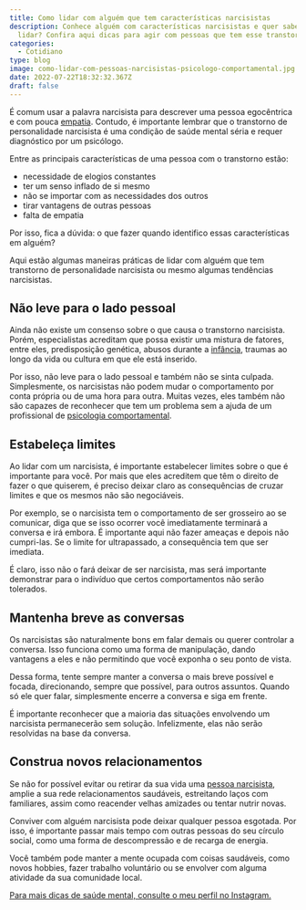```yaml
---
title: Como lidar com alguém que tem características narcisistas
description: Conhece alguém com características narcisistas e quer saber como
  lidar? Confira aqui dicas para agir com pessoas que tem esse transtorno.
categories:
  - Cotidiano
type: blog
image: como-lidar-com-pessoas-narcisistas-psicologo-comportamental.jpg
date: 2022-07-22T18:32:32.367Z
draft: false
---
```


<!--StartFragment-->

É comum usar a palavra narcisista para descrever uma pessoa egocêntrica e com pouca [empatia](https://yuribusin.com.br/empatia-voce-sabe-lidar-com-a-diversidade/). Contudo, é importante lembrar que o transtorno de personalidade narcisista é uma condição de saúde mental séria e requer diagnóstico por um psicólogo.

Entre as principais características de uma pessoa com o transtorno estão:

- necessidade de elogios constantes
- ter um senso inflado de si mesmo
- não se importar com as necessidades dos outros
- tirar vantagens de outras pessoas
- falta de empatia

Por isso, fica a dúvida: o que fazer quando identifico essas características em alguém?

Aqui estão algumas maneiras práticas de lidar com alguém que tem transtorno de personalidade narcisista ou mesmo algumas tendências narcisistas.

## Não leve para o lado pessoal

Ainda não existe um consenso sobre o que causa o transtorno narcisista. Porém, especialistas acreditam que possa existir uma mistura de fatores, entre eles, predisposição genética, abusos durante a [infância](/5-sinais-que-seu-filho-sofre-do-transtorno-de-ansiedade/), traumas ao longo da vida ou cultura em que ele está inserido.

Por isso, não leve para o lado pessoal e também não se sinta culpada. Simplesmente, os narcisistas não podem mudar o comportamento por conta própria ou de uma hora para outra. Muitas vezes, eles também não são capazes de reconhecer que tem um problema sem a ajuda de um profissional de [psicologia comportamental](https://yuribusin.com.br/).

## Estabeleça limites

Ao lidar com um narcisista, é importante estabelecer limites sobre o que é importante para você. Por mais que eles acreditem que têm o direito de fazer o que quiserem, é preciso deixar claro as consequências de cruzar limites e que os mesmos não são negociáveis.

Por exemplo, se o narcisista tem o comportamento de ser grosseiro ao se comunicar, diga que se isso ocorrer você imediatamente terminará a conversa e irá embora. É importante aqui não fazer ameaças e depois não cumpri-las. Se o limite for ultrapassado, a consequência tem que ser imediata.

É claro, isso não o fará deixar de ser narcisista, mas será importante demonstrar para o indivíduo que certos comportamentos não serão tolerados.

## Mantenha breve as conversas

Os narcisistas são naturalmente bons em falar demais ou querer controlar a conversa. Isso funciona como uma forma de manipulação, dando vantagens a eles e não permitindo que você exponha o seu ponto de vista.

Dessa forma, tente sempre manter a conversa o mais breve possível e focada, direcionando, sempre que possível, para outros assuntos. Quando só ele quer falar, simplesmente encerre a conversa e siga em frente.

É importante reconhecer que a maioria das situações envolvendo um narcisista permanecerão sem solução. Infelizmente, elas não serão resolvidas na base da conversa.

## Construa novos relacionamentos

Se não for possível evitar ou retirar da sua vida uma [pessoa narcisista](https://yuribusin.com.br/voce-ja-ouviu-falar-no-transtorno-de-personalidade-narcisista/), amplie a sua rede relacionamentos saudáveis, estreitando laços com familiares, assim como reacender velhas amizades ou tentar nutrir novas.

Conviver com alguém narcisista pode deixar qualquer pessoa esgotada. Por isso, é importante passar mais tempo com outras pessoas do seu círculo social, como uma forma de descompressão e de recarga de energia.

Você também pode manter a mente ocupada com coisas saudáveis, como novos hobbies, fazer trabalho voluntário ou se envolver com alguma atividade da sua comunidade local.

[Para mais dicas de saúde mental, consulte o meu perfil no Instagram.](https://www.instagram.com/dryuribusin/)

<!--EndFragment-->
